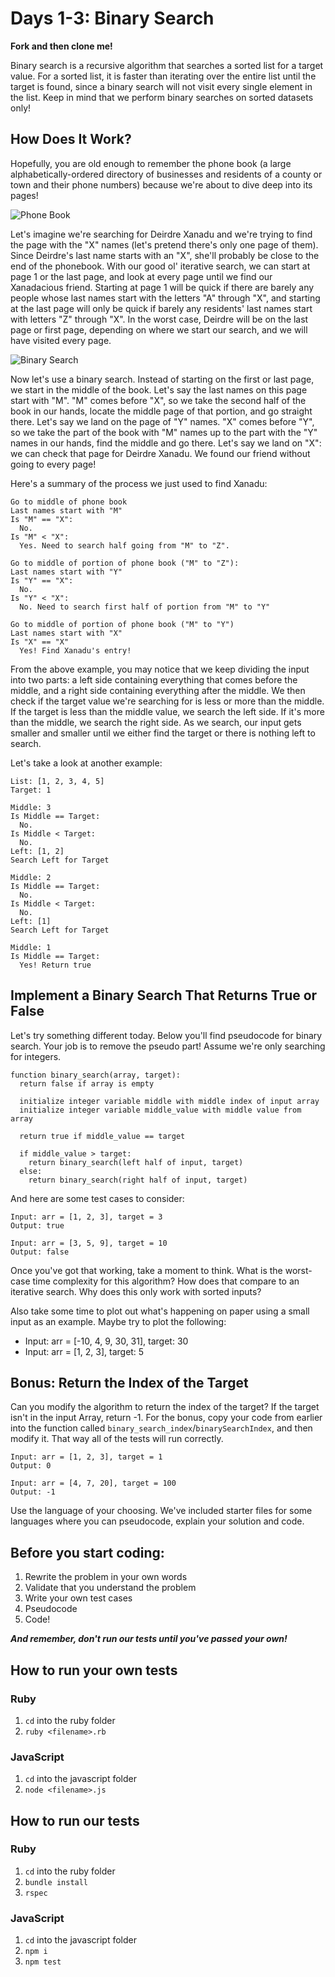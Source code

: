 # Days 1-3: Binary Search

**Fork and then clone me!**

Binary search is a recursive algorithm that searches a sorted list for a target value. For a sorted list, it is faster than iterating over the entire list until the target is found, since a binary search will not visit every single element in the list. Keep in mind that we perform binary searches on sorted datasets only!

## How Does It Work?

Hopefully, you are old enough to remember the phone book (a large alphabetically-ordered directory of businesses and residents of a county or town and their phone numbers) because we're about to dive deep into its pages!

![Phone Book](https://curriculum-content.s3.amazonaws.com/data-structures-and-algorithms/binary-search/phone_book.jpeg)

Let's imagine we're searching for Deirdre Xanadu and we're trying to find the page with the "X" names (let's pretend there's only one page of them). Since Deirdre's last name starts with an "X", she'll probably be close to the end of the phonebook. With our good ol' iterative search, we can start at page 1 or the last page, and look at every page until we find our Xanadacious friend. Starting at page 1 will be quick if there are barely any people whose last names start with the letters "A" through "X", and starting at the last page will only be quick if barely any residents' last names start with letters "Z" through "X". In the worst case, Deirdre will be on the last page or first page, depending on where we start our search, and we will have visited every page.

![Binary Search](https://curriculum-content.s3.amazonaws.com/data-structures-and-algorithms/binary-search/binary_search.gif)

Now let's use a binary search. Instead of starting on the first or last page, we start in the middle of the book. Let's say the last names on this page start with "M". "M" comes before "X", so we take the second half of the book in our hands, locate the middle page of that portion, and go straight there. Let's say we land on the page of "Y" names. "X" comes before "Y", so we take the part of the book with "M" names up to the part with the "Y" names in our hands, find the middle and go there. Let's say we land on "X": we can check that page for Deirdre Xanadu. We found our friend without going to every page!

Here's a summary of the process we just used to find Xanadu:

```
Go to middle of phone book
Last names start with "M"
Is "M" == "X":
  No.
Is "M" < "X":
  Yes. Need to search half going from "M" to "Z".

Go to middle of portion of phone book ("M" to "Z"):
Last names start with "Y"
Is "Y" == "X":
  No.
Is "Y" < "X":
  No. Need to search first half of portion from "M" to "Y"

Go to middle of portion of phone book ("M" to "Y")
Last names start with "X"
Is "X" == "X"
  Yes! Find Xanadu's entry!
```

From the above example, you may notice that we keep dividing the input into two parts: a left side containing everything that comes before the middle, and a right side containing everything after the middle. We then check if the target value we're searching for is less or more than the middle. If the target is less than the middle value, we search the left side. If it's more than the middle, we search the right side. As we search, our input gets smaller and smaller until we either find the target or there is nothing left to search.

Let's take a look at another example:

```
List: [1, 2, 3, 4, 5]
Target: 1

Middle: 3
Is Middle == Target:
  No.
Is Middle < Target:
  No.
Left: [1, 2]
Search Left for Target

Middle: 2
Is Middle == Target:
  No.
Is Middle < Target:
  No.
Left: [1]
Search Left for Target

Middle: 1
Is Middle == Target:
  Yes! Return true
```

## Implement a Binary Search That Returns True or False

Let's try something different today. Below you'll find pseudocode for binary search. Your job is to remove the pseudo part! Assume we're only searching for integers.

```
function binary_search(array, target):
  return false if array is empty

  initialize integer variable middle with middle index of input array
  initialize integer variable middle_value with middle value from array

  return true if middle_value == target

  if middle_value > target:
    return binary_search(left half of input, target)
  else:
    return binary_search(right half of input, target)
```

And here are some test cases to consider:

```
Input: arr = [1, 2, 3], target = 3
Output: true

Input: arr = [3, 5, 9], target = 10
Output: false
```

Once you've got that working, take a moment to think. What is the worst-case time complexity for this algorithm? How does that compare to an iterative search. Why does this only work with sorted inputs?

Also take some time to plot out what's happening on paper using a small input as an example. Maybe try to plot the following:

- Input: arr = [-10, 4, 9, 30, 31], target: 30
- Input: arr = [1, 2, 3], target: 5

## Bonus: Return the Index of the Target

Can you modify the algorithm to return the index of the target? If the target isn't in the input Array, return -1. For the bonus, copy your code from earlier into the function called `binary_search_index`/`binarySearchIndex`, and then modify it. That way all of the tests will run correctly.

```
Input: arr = [1, 2, 3], target = 1
Output: 0

Input: arr = [4, 7, 20], target = 100
Output: -1
```

Use the language of your choosing. We've included starter files for some languages where you can pseudocode, explain your solution and code.

## Before you start coding:

1. Rewrite the problem in your own words
2. Validate that you understand the problem
3. Write your own test cases
4. Pseudocode
5. Code!

**_And remember, don't run our tests until you've passed your own!_**

## How to run your own tests

### Ruby

1. `cd` into the ruby folder
2. `ruby <filename>.rb`

### JavaScript

1. `cd` into the javascript folder
2. `node <filename>.js`

## How to run our tests

### Ruby

1. `cd` into the ruby folder
2. `bundle install`
3. `rspec`

### JavaScript

1. `cd` into the javascript folder
2. `npm i`
3. `npm test`
